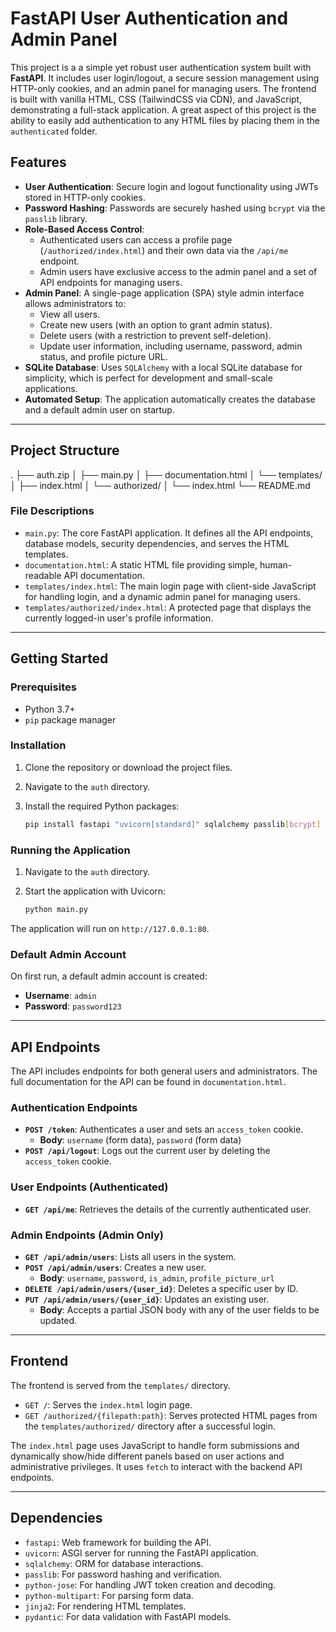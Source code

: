 # FastAPI User Authentication and Admin Panel

This project is a a simple yet robust user authentication system built with **FastAPI**. It includes user login/logout, a secure session management using HTTP-only cookies, and an admin panel for managing users. The frontend is built with vanilla HTML, CSS (TailwindCSS via CDN), and JavaScript, demonstrating a full-stack application. A great aspect of this project is the ability to easily add authentication to any HTML files by placing them in the `authenticated` folder.

## Features

* **User Authentication**: Secure login and logout functionality using JWTs stored in HTTP-only cookies.
* **Password Hashing**: Passwords are securely hashed using `bcrypt` via the `passlib` library.
* **Role-Based Access Control**:
    * Authenticated users can access a profile page (`/authorized/index.html`) and their own data via the `/api/me` endpoint.
    * Admin users have exclusive access to the admin panel and a set of API endpoints for managing users.
* **Admin Panel**: A single-page application (SPA) style admin interface allows administrators to:
    * View all users.
    * Create new users (with an option to grant admin status).
    * Delete users (with a restriction to prevent self-deletion).
    * Update user information, including username, password, admin status, and profile picture URL.
* **SQLite Database**: Uses `SQLAlchemy` with a local SQLite database for simplicity, which is perfect for development and small-scale applications.
* **Automated Setup**: The application automatically creates the database and a default admin user on startup.

---

## Project Structure

.
├── auth.zip
│   ├── main.py
│   ├── documentation.html
│   └── templates/
│       ├── index.html
│       └── authorized/
│           └── index.html
└── README.md


### File Descriptions

* `main.py`: The core FastAPI application. It defines all the API endpoints, database models, security dependencies, and serves the HTML templates.
* `documentation.html`: A static HTML file providing simple, human-readable API documentation.
* `templates/index.html`: The main login page with client-side JavaScript for handling login, and a dynamic admin panel for managing users.
* `templates/authorized/index.html`: A protected page that displays the currently logged-in user's profile information.

---

## Getting Started

### Prerequisites

* Python 3.7+
* `pip` package manager

### Installation

1.  Clone the repository or download the project files.
2.  Navigate to the `auth` directory.
3.  Install the required Python packages:

    ```bash
    pip install fastapi "uvicorn[standard]" sqlalchemy passlib[bcrypt] python-jose "python-multipart" jinja2 pydantic
    ```

### Running the Application

1.  Navigate to the `auth` directory.
2.  Start the application with Uvicorn:

    ```bash
    python main.py
    ```

The application will run on `http://127.0.0.1:80`.

### Default Admin Account

On first run, a default admin account is created:

* **Username**: `admin`
* **Password**: `password123`

---

## API Endpoints

The API includes endpoints for both general users and administrators. The full documentation for the API can be found in `documentation.html`.

### Authentication Endpoints

* **`POST /token`**: Authenticates a user and sets an `access_token` cookie.
    * **Body**: `username` (form data), `password` (form data)
* **`POST /api/logout`**: Logs out the current user by deleting the `access_token` cookie.

### User Endpoints (Authenticated)

* **`GET /api/me`**: Retrieves the details of the currently authenticated user.

### Admin Endpoints (Admin Only)

* **`GET /api/admin/users`**: Lists all users in the system.
* **`POST /api/admin/users`**: Creates a new user.
    * **Body**: `username`, `password`, `is_admin`, `profile_picture_url`
* **`DELETE /api/admin/users/{user_id}`**: Deletes a specific user by ID.
* **`PUT /api/admin/users/{user_id}`**: Updates an existing user.
    * **Body**: Accepts a partial JSON body with any of the user fields to be updated.

---

## Frontend

The frontend is served from the `templates/` directory.

* `GET /`: Serves the `index.html` login page.
* `GET /authorized/{filepath:path}`: Serves protected HTML pages from the `templates/authorized/` directory after a successful login.

The `index.html` page uses JavaScript to handle form submissions and dynamically show/hide different panels based on user actions and administrative privileges. It uses `fetch` to interact with the backend API endpoints.

---

## Dependencies

* `fastapi`: Web framework for building the API.
* `uvicorn`: ASGI server for running the FastAPI application.
* `sqlalchemy`: ORM for database interactions.
* `passlib`: For password hashing and verification.
* `python-jose`: For handling JWT token creation and decoding.
* `python-multipart`: For parsing form data.
* `jinja2`: For rendering HTML templates.
* `pydantic`: For data validation with FastAPI models.
